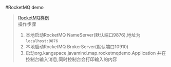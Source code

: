 #RocketMQ demo
> [RocketMQ样例](https://github.com/apache/rocketmq/blob/master/docs/cn/RocketMQ_Example.md)    
> 操作步骤
> 1. 本地启动RocketMQ NameServer(默认端口9876),地址为<code>localhost:9876</code>
> 2. 本地启动RocketMQ BrokerServer(默认端口10910)
> 3. 启动org.kangspace.javamind.map.rocketmqdemo.Application
> 并在控制台输入消息,同时控制台会打印输入的内容